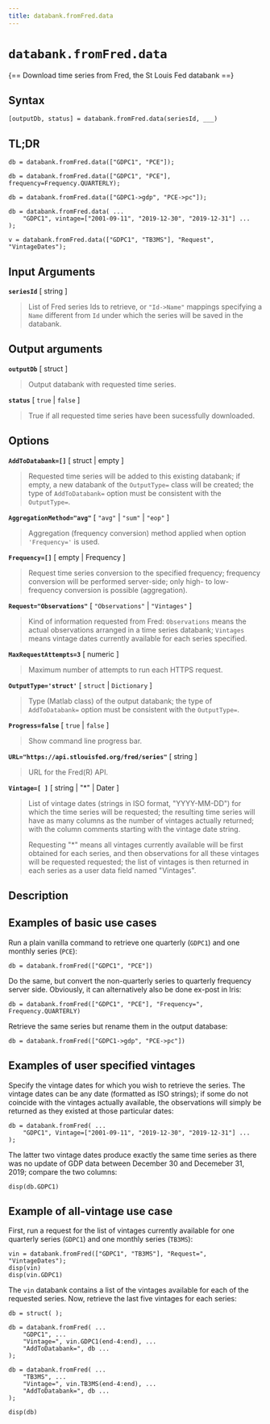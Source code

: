 ```yaml
---
title: databank.fromFred.data
---
```


# `databank.fromFred.data`

{== Download time series from Fred, the St Louis Fed databank ==}


## Syntax

    [outputDb, status] = databank.fromFred.data(seriesId, ___)


## TL;DR

    db = databank.fromFred.data(["GDPC1", "PCE"]);

    db = databank.fromFred.data(["GDPC1", "PCE"], frequency=Frequency.QUARTERLY);

    db = databank.fromFred.data(["GDPC1->gdp", "PCE->pc"]);

    db = databank.fromFred.data( ...
        "GDPC1", vintage=["2001-09-11", "2019-12-30", "2019-12-31"] ...
    );

    v = databank.fromFred.data(["GDPC1", "TB3MS"], "Request", "VintageDates");


## Input Arguments

__`seriesId`__ [ string ]
> 
> List of Fred series Ids to retrieve, or `"Id->Name"` mappings
> specifying a `Name` different from `Id` under which the series will
> be saved in the databank.
> 

## Output arguments

__`outputDb`__ [ struct ]
> 
> Output databank with requested time series.
> 

__`status`__ [ `true` | `false` ]
> 
> True if all requested time series have been sucessfully downloaded.
> 

## Options

__`AddToDatabank=[]`__ [ struct | empty ]  
> 
> Requested time series will be added to this existing databank; if
> empty, a new databank of the `OutputType=` class will be created; the
> type of `AddToDatabank=` option must be consistent with the
> `OutputType=`.
> 

__`AggregationMethod="avg"`__ [ `"avg"` | `"sum"` | `"eop"` ]
> 
> Aggregation (frequency conversion) method applied when option
> `'Frequency='` is used.
> 

__`Frequency=[]`__ [ empty | Frequency ]
> 
> Request time series conversion to the specified frequency; frequency
> conversion will be performed server-side; only high- to low-frequency
> conversion is possible (aggregation).
> 

__`Request="Observations"`__ [ `"Observations"` | `"Vintages"` ]
> 
> Kind of information requested from Fred: `Observations` means the
> actual observations arranged in a time series databank; `Vintages`
> means vintage dates currently available for each series specified.
> 

__`MaxRequestAttempts=3`__ [ numeric ]
> 
> Maximum number of attempts to run each HTTPS request.
> 

__`OutputType='struct'`__ [ `struct` | `Dictionary` ]
> 
> Type (Matlab class) of the output databank; the type of
> `AddToDatabank=` option must be consistent with the `OutputType=`.
> 

__`Progress=false`__ [ `true` | `false` ]
> 
> Show command line progress bar.
> 

__`URL="https://api.stlouisfed.org/fred/series"`__ [ string ]
> 
> URL for the Fred(R) API.
> 

__`Vintage=[ ]`__ [ string | "*" | Dater ]
> 
> List of vintage dates (strings in ISO format, "YYYY-MM-DD") for which
> the time series will be requested; the resulting time series will
> have as many columns as the number of vintages actually returned;
> with the column comments starting with the vintage date string. 
> 
> Requesting "*" means all vintages currently available will be first
> obtained for each series, and then observations for all these
> vintages will be requested requested; the list of vintages is
> then returned in each series as a user data field named
> "Vintages".
> 

## Description



## Examples of basic use cases

Run a plain vanilla command to retrieve one quarterly (`GDPC1`) and one
monthly series (`PCE`):

    db = databank.fromFred(["GDPC1", "PCE"])


Do the same, but convert the non-quarterly series to quarterly frequency
server side. Obviously, it can alternatively also be done ex-post in
Iris:

    db = databank.fromFred(["GDPC1", "PCE"], "Frequency=", Frequency.QUARTERLY)


Retrieve the same series but rename them in the output database:

    db = databank.fromFred(["GDPC1->gdp", "PCE->pc"])



## Examples of user specified vintages

Specify the vintage dates for which you wish to retrieve the series. The
vintage dates can be any date (formatted as ISO strings); if some do not
coincide with the vintages actually available, the observations will
simply be returned as they existed at those particular dates:

    db = databank.fromFred( ...
        "GDPC1", Vintage=["2001-09-11", "2019-12-30", "2019-12-31"] ...
    );


The latter two vintage dates produce exactly the same time series as there was
no update of GDP data between December 30 and Decemeber 31, 2019;
compare the two columns:

    disp(db.GDPC1)


## Example of all-vintage use case

First, run a request for the list of vintages currently available for one
quarterly series (`GDPC1`) and one monthly series (`TB3MS`):

    vin = databank.fromFred(["GDPC1", "TB3MS"], "Request=", "VintageDates");
    disp(vin) 
    disp(vin.GDPC1)


The `vin` databank contains a list of the vintages available for each of
the requested series. Now, retrieve the last five vintages for each
series:

    db = struct( );

    db = databank.fromFred( ...
        "GDPC1", ...
        "Vintage=", vin.GDPC1(end-4:end), ...
        "AddToDatabank=", db ...
    );

    db = databank.fromFred( ...
        "TB3MS", ...
        "Vintage=", vin.TB3MS(end-4:end), ...
        "AddToDatabank=", db ...
    );

    disp(db)


